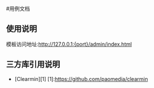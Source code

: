 ﻿#用例文档
## 使用说明
模板访问地址:http://127.0.0.1:{port}/admin/index.html 
## 三方库引用说明
+ [Clearmin][1]
[1]:https://github.com/paomedia/clearmin